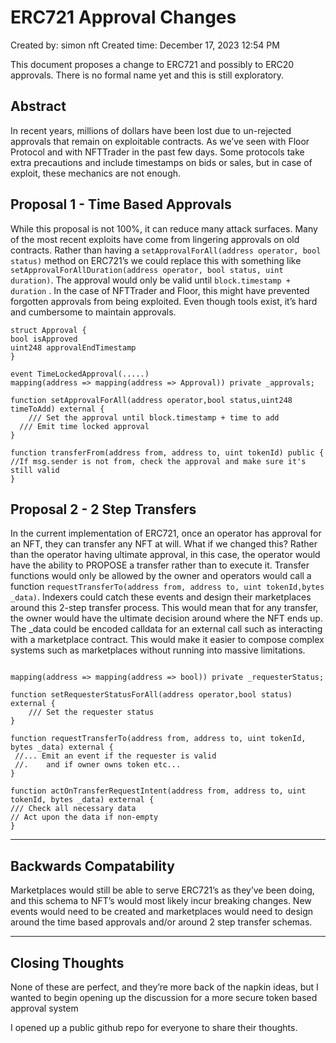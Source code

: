 # ERC721 Approval Changes

Created by: simon nft
Created time: December 17, 2023 12:54 PM

This document proposes a change to ERC721 and possibly to ERC20 approvals. There is no formal name yet and this is still exploratory.

## Abstract

In recent years, millions of dollars have been lost due to un-rejected approvals that remain on exploitable contracts. As we’ve seen with Floor Protocol and with NFTTrader in the past few days. Some protocols take extra precautions and include timestamps on bids or sales, but in case of exploit, these mechanics are not enough.

## Proposal 1 - Time Based Approvals

While this proposal is not 100%, it can reduce many attack surfaces. Many of the most recent exploits have come from lingering approvals on old contracts. Rather than having a `setApprovalForAll(address operator, bool status)` method on ERC721’s we could replace this with something like `setApprovalForAllDuration(address operator, bool status, uint duration)`. The approval would only be valid until `block.timestamp + duration` . In the case of NFTTrader and Floor, this might have prevented forgotten approvals from being exploited. Even though tools exist, it’s hard and cumbersome to maintain approvals.

```solidity
struct Approval {
bool isApproved
uint248 approvalEndTimestamp
}

event TimeLockedApproval(.....)
mapping(address => mapping(address => Approval)) private _approvals;

function setApprovalForAll(address operator,bool status,uint248 timeToAdd) external {
	/// Set the approval until block.timestamp + time to add
  /// Emit time locked approval
}

function transferFrom(address from, address to, uint tokenId) public {
//If msg.sender is not from, check the approval and make sure it's still valid
}
```

## Proposal 2 - 2 Step Transfers

In the current implementation of ERC721, once an operator has approval for an NFT, they can transfer any NFT at will. What if we changed this? Rather than the operator having ultimate approval, in this case, the operator would have the ability to PROPOSE a transfer rather than to execute it. Transfer functions would only be allowed by the owner and operators would call a function `requestTransferTo(address from, address to, uint tokenId,bytes _data)`. Indexers could catch these events and design their marketplaces around this 2-step transfer process. This would mean that for any transfer, the owner would have the ultimate decision around where the NFT ends up. The \_data could be encoded calldata for an external call such as interacting with a marketplace contract. This would make it easier to compose complex systems such as marketplaces without running into massive limitations.

```solidity

mapping(address => mapping(address => bool)) private _requesterStatus;

function setRequesterStatusForAll(address operator,bool status) external {
	/// Set the requester status
}

function requestTransferTo(address from, address to, uint tokenId, bytes _data) external {
 //... Emit an event if the requester is valid
 //.    and if owner owns token etc...
}

function actOnTransferRequestIntent(address from, address to, uint tokenId, bytes _data) external {
/// Check all necessary data
// Act upon the data if non-empty
}
```

---

## Backwards Compatability

Marketplaces would still be able to serve ERC721’s as they’ve been doing, and this schema to NFT’s would most likely incur breaking changes. New events would need to be created and marketplaces would need to design around the time based approvals and/or around 2 step transfer schemas.

---

## Closing Thoughts

None of these are perfect, and they’re more back of the napkin ideas, but I wanted to begin opening up the discussion for a more secure token based approval system

I opened up a public github repo for everyone to share their thoughts.
